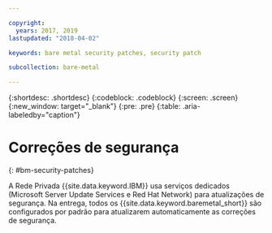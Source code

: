 ```yaml
---

copyright:
  years: 2017, 2019
lastupdated: "2018-04-02"

keywords: bare metal security patches, security patch

subcollection: bare-metal

---
```

{:shortdesc: .shortdesc}
{:codeblock: .codeblock}
{:screen: .screen}
{:new_window: target="_blank"}
{:pre: .pre}
{:table: .aria-labeledby="caption"}

# Correções de segurança
{: #bm-security-patches}

A Rede Privada {{site.data.keyword.IBM}} usa serviços dedicados (Microsoft Server Update Services e Red Hat Network) para atualizações de segurança. Na entrega, todos os {{site.data.keyword.baremetal_short}} são configurados por padrão para atualizarem automaticamente
as correções de segurança.
